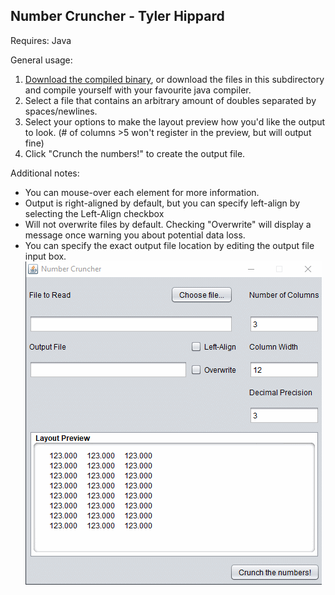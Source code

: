 ## Number Cruncher - Tyler Hippard

Requires: Java

General usage:
  1. [Download the compiled binary](https://github.com/JellyBlade/programming-examples/releases/number-cruncher), or download the files in this subdirectory and compile yourself with your favourite java compiler.
  2. Select a file that contains an arbitrary amount of doubles separated by spaces/newlines.
  3. Select your options to make the layout preview how you'd like the output to look. (# of columns >5 won't register in the preview, but will output fine)
  4. Click "Crunch the numbers!" to create the output file.
  
Additional notes:
  - You can mouse-over each element for more information.
  - Output is right-aligned by default, but you can specify left-align by selecting the Left-Align checkbox
  - Will not overwrite files by default. Checking "Overwrite" will display a message once warning you about potential data loss.
  - You can specify the exact output file location by editing the output file input box.
 ![Number cruncher usage example](number-cruncher-example.gif)
